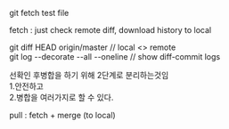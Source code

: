 git fetch test file

fetch : just check remote diff, download history to local 

git diff HEAD origin/master // local <> remote  
git log --decorate --all --oneline  // show diff-commit logs

선확인 후병합을 하기 위해 2단계로 분리하는것임  
1.안전하고  
2.병합을 여러가지로 할 수 있다.    


pull : fetch + merge (to local)

